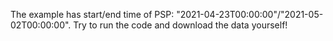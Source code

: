 The example has start/end time of PSP:
"2021-04-23T00:00:00"/"2021-05-02T00:00:00".
Try to run the code and download the data yourself!

